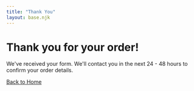 ```yaml
---
title: "Thank You"
layout: base.njk
---
```


  <h1 class="text-4xl text-center font-bold text-[#3e2c20] mb-4">Thank you for your order!</h1>
  <p class="text-lg text-center text-gray-700">We've received your form. We'll contact you in the next 24 - 48 hours to confirm your order details.</p>
  <a href="/" class="button beige flex justify-center mt-6 inline-block">Back to Home</a>

